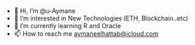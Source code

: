 - 👋 Hi, I’m @u-Aymane
- 👀 I’m interested in New Technologies (ETH, Blockchain..etc)
- 🌱 I’m currently learning R and Oracle
- 📫 How to reach me aymaneelhattab@icloud.com

<!---
u-Aymane/u-Aymane is a ✨ special ✨ repository because its `README.md` (this file) appears on your GitHub profile.
You can click the Preview link to take a look at your changes.
--->
